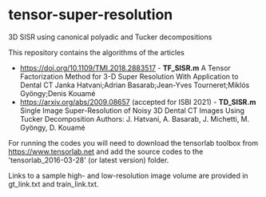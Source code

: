 # tensor-super-resolution
3D SISR using canonical polyadic and Tucker decompositions

This repository contains the algorithms of the articles
- https://doi.org/10.1109/TMI.2018.2883517 - __TF_SISR.m__
  A Tensor Factorization Method for 3-D Super Resolution With Application to Dental CT
  Janka Hatvani;Adrian Basarab;Jean-Yves Tourneret;Miklós Gyöngy;Denis Kouamé
- https://arxiv.org/abs/2009.08657 (accepted for ISBI 2021) - __TD_SISR.m__
  Single Image Super-Resolution of Noisy 3D Dental CT Images Using Tucker Decomposition 
  Authors: J. Hatvani, A. Basarab, J. Michetti, M. Gyöngy, D. Kouamé
  
For running the codes you will need to download the tensorlab toolbox from https://www.tensorlab.net and add the source codes to the 'tensorlab_2016-03-28' (or latest version) folder.

Links to a sample high- and low-resolution image volume are provided in gt_link.txt and train_link.txt.
